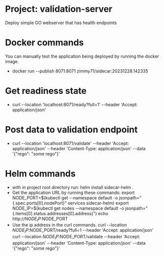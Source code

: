 # Project: validation-server
Deploy simple GO webserver that has health endpoints

# Docker commands
You can manually test the application being deployed by running the docker image.
- docker run --publish 8071:8071 zimmy71/sidecar:20231228.142335

# Get readiness state
- curl --location 'localhost:8071/ready?full=1' --header 'Accept: application/json'

# Post data to validation endpoint
- curl --location 'localhost:8071/validate' --header 'Accept: application/json' --header 'Content-Type: application/json' --data '{"rego": "some rego"}'

# Helm commands
- with in project root directory run: helm install sidecar-helm .
- Get the application URL by running these commands:
  export NODE_PORT=$(kubectl get --namespace default -o jsonpath="{.spec.ports[0].nodePort}" services sidecar-helm)
  export NODE_IP=$(kubectl get nodes --namespace default -o jsonpath="{.items[0].status.addresses[0].address}")
  echo http://$NODE_IP:$NODE_PORT
- Use the ip address in the curl commands.
  curl --location $NODE_IP:$NODE_PORT/ready?full=1 --header 'Accept: application/json'
  curl --location $NODE_IP:$NODE_PORT/validate --header 'Accept: application/json' --header 'Content-Type: application/json' --data '{"rego": "some rego"}'

